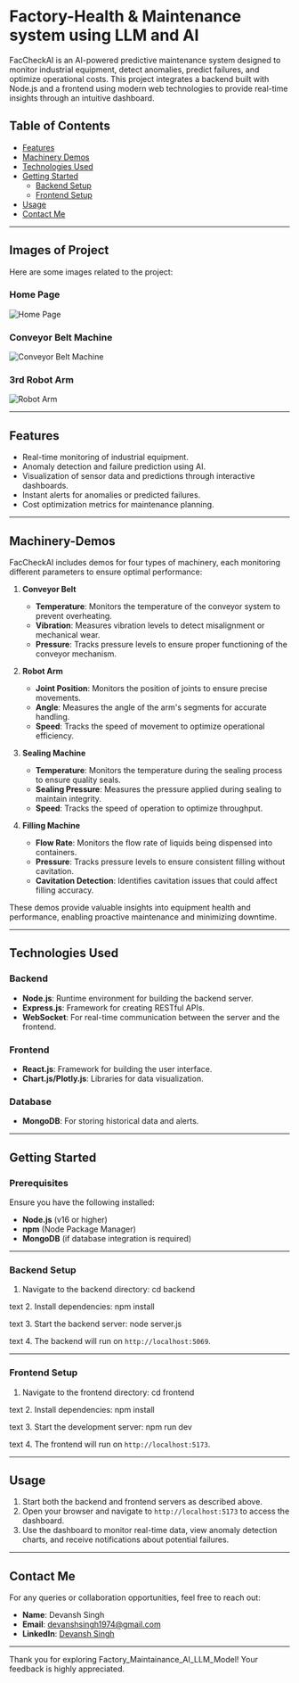 # Factory-Health & Maintenance system using LLM and AI

FacCheckAI is an AI-powered predictive maintenance system designed to monitor industrial equipment, detect anomalies, predict failures, and optimize operational costs. This project integrates a backend built with Node.js and a frontend using modern web technologies to provide real-time insights through an intuitive dashboard.

## Table of Contents
- [Features](#features)
- [Machinery Demos](#Machinery-Demos)
- [Technologies Used](#technologies-used)
- [Getting Started](#getting-started)
  - [Backend Setup](#backend-setup)
  - [Frontend Setup](#frontend-setup)
- [Usage](#usage)
- [Contact Me](#contact-me)

---
## Images of Project

Here are some images related to the project:

### Home Page
![Home Page](/factory-management/src/assets/Homepage.png)  


### Conveyor Belt Machine
![Conveyor Belt Machine](/factory-management/src/assets/conveyor.png) 


### 3rd Robot Arm
![Robot Arm](/factory-management/src/assets/robotARM.png) 

---
## Features
- Real-time monitoring of industrial equipment.
- Anomaly detection and failure prediction using AI.
- Visualization of sensor data and predictions through interactive dashboards.
- Instant alerts for anomalies or predicted failures.
- Cost optimization metrics for maintenance planning.

---

## Machinery-Demos

FacCheckAI includes demos for four types of machinery, each monitoring different parameters to ensure optimal performance:

1. **Conveyor Belt**
   - **Temperature**: Monitors the temperature of the conveyor system to prevent overheating.
   - **Vibration**: Measures vibration levels to detect misalignment or mechanical wear.
   - **Pressure**: Tracks pressure levels to ensure proper functioning of the conveyor mechanism.

2. **Robot Arm**
   - **Joint Position**: Monitors the position of joints to ensure precise movements.
   - **Angle**: Measures the angle of the arm's segments for accurate handling.
   - **Speed**: Tracks the speed of movement to optimize operational efficiency.

3. **Sealing Machine**
   - **Temperature**: Monitors the temperature during the sealing process to ensure quality seals.
   - **Sealing Pressure**: Measures the pressure applied during sealing to maintain integrity.
   - **Speed**: Tracks the speed of operation to optimize throughput.

4. **Filling Machine**
   - **Flow Rate**: Monitors the flow rate of liquids being dispensed into containers.
   - **Pressure**: Tracks pressure levels to ensure consistent filling without cavitation.
   - **Cavitation Detection**: Identifies cavitation issues that could affect filling accuracy.

These demos provide valuable insights into equipment health and performance, enabling proactive maintenance and minimizing downtime.


---

## Technologies Used
### Backend
- **Node.js**: Runtime environment for building the backend server.
- **Express.js**: Framework for creating RESTful APIs.
- **WebSocket**: For real-time communication between the server and the frontend.

### Frontend
- **React.js**: Framework for building the user interface.
- **Chart.js/Plotly.js**: Libraries for data visualization.
  
### Database
- **MongoDB**: For storing historical data and alerts.

---

## Getting Started

### Prerequisites
Ensure you have the following installed:
- **Node.js** (v16 or higher)
- **npm** (Node Package Manager)
- **MongoDB** (if database integration is required)

---

### Backend Setup
1. Navigate to the backend directory:
cd backend

text
2. Install dependencies:
npm install

text
3. Start the backend server:
node server.js

text
4. The backend will run on `http://localhost:5069`.

---

### Frontend Setup
1. Navigate to the frontend directory:
cd frontend

text
2. Install dependencies:
npm install

text
3. Start the development server:
npm run dev

text
4. The frontend will run on `http://localhost:5173`.

---

## Usage
1. Start both the backend and frontend servers as described above.
2. Open your browser and navigate to `http://localhost:5173` to access the dashboard.
3. Use the dashboard to monitor real-time data, view anomaly detection charts, and receive notifications about potential failures.

---

## Contact Me

For any queries or collaboration opportunities, feel free to reach out:

- **Name**: Devansh Singh  
- **Email**: [devanshsingh1974@gmail.com](mailto:devanshsingh1974@gmail.com)  
- **LinkedIn**: [Devansh Singh](https://www.linkedin.com/in/devanshsingh2006)  

---

Thank you for exploring Factory_Maintainance_AI_LLM_Model! Your feedback is highly appreciated.